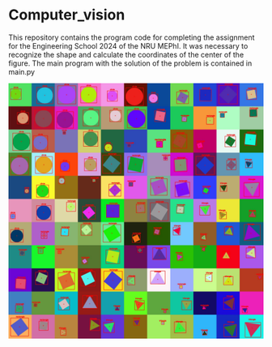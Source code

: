 # Computer_vision

This repository contains the program code for completing the assignment for the Engineering School 2024 of the NRU MEPhI. It was necessary to recognize the shape and calculate the coordinates of the center of the figure. The main program with the solution of the problem is contained in main.py

<p align="center">
  <img src="Image/collage.jpg" alt="drawing"/> 
</p>
